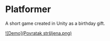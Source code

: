 # Platformer
A short game created in Unity as a birthday gift.

[![Demo](Povratak stršljena.png)](http://strsljen.dozivotnableja.com/)

